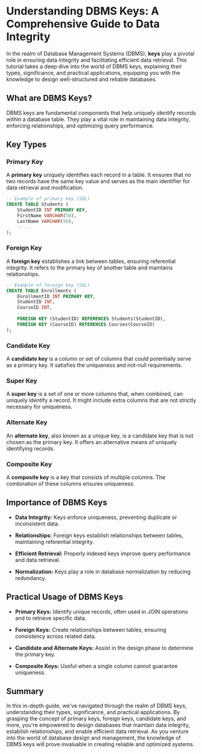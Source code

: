 # Understanding DBMS Keys: A Comprehensive Guide to Data Integrity

In the realm of Database Management Systems (DBMS), **keys** play a pivotal role in ensuring data integrity and facilitating efficient data retrieval. This tutorial takes a deep dive into the world of DBMS keys, explaining their types, significance, and practical applications, equipping you with the knowledge to design well-structured and reliable databases.

## What are DBMS Keys?

DBMS keys are fundamental components that help uniquely identify records within a database table. They play a vital role in maintaining data integrity, enforcing relationships, and optimizing query performance.

## Key Types

### Primary Key

A **primary key** uniquely identifies each record in a table. It ensures that no two records have the same key value and serves as the main identifier for data retrieval and modification.

```sql
-- Example of primary key (SQL)
CREATE TABLE Students (
    StudentID INT PRIMARY KEY,
    FirstName VARCHAR(50),
    LastName VARCHAR(50),
    -- ...
);
```

### Foreign Key

A **foreign key** establishes a link between tables, ensuring referential integrity. It refers to the primary key of another table and maintains relationships.

```sql
-- Example of foreign key (SQL)
CREATE TABLE Enrollments (
    EnrollmentID INT PRIMARY KEY,
    StudentID INT,
    CourseID INT,
    -- ...
    FOREIGN KEY (StudentID) REFERENCES Students(StudentID),
    FOREIGN KEY (CourseID) REFERENCES Courses(CourseID)
);
```

### Candidate Key

A **candidate key** is a column or set of columns that could potentially serve as a primary key. It satisfies the uniqueness and not-null requirements.

### Super Key

A **super key** is a set of one or more columns that, when combined, can uniquely identify a record. It might include extra columns that are not strictly necessary for uniqueness.

### Alternate Key

An **alternate key**, also known as a unique key, is a candidate key that is not chosen as the primary key. It offers an alternative means of uniquely identifying records.

### Composite Key

A **composite key** is a key that consists of multiple columns. The combination of these columns ensures uniqueness.

## Importance of DBMS Keys

- **Data Integrity:** Keys enforce uniqueness, preventing duplicate or inconsistent data.

- **Relationships:** Foreign keys establish relationships between tables, maintaining referential integrity.

- **Efficient Retrieval:** Properly indexed keys improve query performance and data retrieval.

- **Normalization:** Keys play a role in database normalization by reducing redundancy.

## Practical Usage of DBMS Keys

- **Primary Keys:** Identify unique records, often used in JOIN operations and to retrieve specific data.

- **Foreign Keys:** Create relationships between tables, ensuring consistency across related data.

- **Candidate and Alternate Keys:** Assist in the design phase to determine the primary key.

- **Composite Keys:** Useful when a single column cannot guarantee uniqueness.

## Summary

In this in-depth guide, we've navigated through the realm of DBMS keys, understanding their types, significance, and practical applications. By grasping the concept of primary keys, foreign keys, candidate keys, and more, you're empowered to design databases that maintain data integrity, establish relationships, and enable efficient data retrieval. As you venture into the world of database design and management, the knowledge of DBMS keys will prove invaluable in creating reliable and optimized systems.